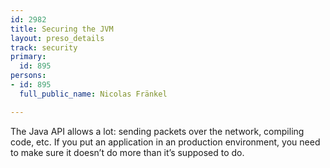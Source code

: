 ```yaml
---
id: 2982
title: Securing the JVM
layout: preso_details
track: security
primary:
  id: 895
persons:
- id: 895
  full_public_name: Nicolas Fränkel

---
```

The Java API allows a lot: sending packets over the network, compiling code, etc. If you put an application in an production environment, you need to make sure it doesn’t do more than it’s supposed to do.